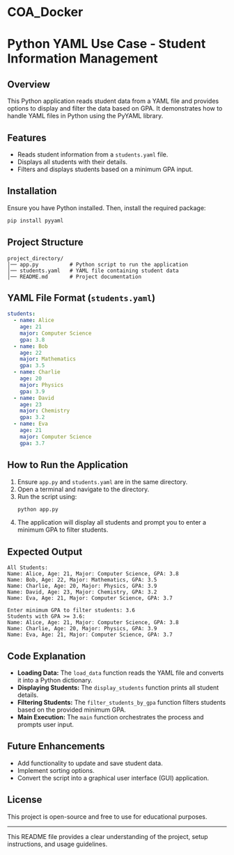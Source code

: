 # COA_Docker
# Python YAML Use Case - Student Information Management

## Overview
This Python application reads student data from a YAML file and provides options to display and filter the data based on GPA. It demonstrates how to handle YAML files in Python using the PyYAML library.

## Features
- Reads student information from a `students.yaml` file.
- Displays all students with their details.
- Filters and displays students based on a minimum GPA input.

## Installation
Ensure you have Python installed. Then, install the required package:
```sh
pip install pyyaml
```

## Project Structure
```
project_directory/
│── app.py          # Python script to run the application
│── students.yaml   # YAML file containing student data
│── README.md       # Project documentation
```

## YAML File Format (`students.yaml`)
```yaml
students:
  - name: Alice
    age: 21
    major: Computer Science
    gpa: 3.8
  - name: Bob
    age: 22
    major: Mathematics
    gpa: 3.5
  - name: Charlie
    age: 20
    major: Physics
    gpa: 3.9
  - name: David
    age: 23
    major: Chemistry
    gpa: 3.2
  - name: Eva
    age: 21
    major: Computer Science
    gpa: 3.7
```

## How to Run the Application
1. Ensure `app.py` and `students.yaml` are in the same directory.
2. Open a terminal and navigate to the directory.
3. Run the script using:
   ```sh
   python app.py
   ```
4. The application will display all students and prompt you to enter a minimum GPA to filter students.

## Expected Output
```
All Students:
Name: Alice, Age: 21, Major: Computer Science, GPA: 3.8
Name: Bob, Age: 22, Major: Mathematics, GPA: 3.5
Name: Charlie, Age: 20, Major: Physics, GPA: 3.9
Name: David, Age: 23, Major: Chemistry, GPA: 3.2
Name: Eva, Age: 21, Major: Computer Science, GPA: 3.7

Enter minimum GPA to filter students: 3.6
Students with GPA >= 3.6:
Name: Alice, Age: 21, Major: Computer Science, GPA: 3.8
Name: Charlie, Age: 20, Major: Physics, GPA: 3.9
Name: Eva, Age: 21, Major: Computer Science, GPA: 3.7
```

## Code Explanation
- **Loading Data:** The `load_data` function reads the YAML file and converts it into a Python dictionary.
- **Displaying Students:** The `display_students` function prints all student details.
- **Filtering Students:** The `filter_students_by_gpa` function filters students based on the provided minimum GPA.
- **Main Execution:** The `main` function orchestrates the process and prompts user input.

## Future Enhancements
- Add functionality to update and save student data.
- Implement sorting options.
- Convert the script into a graphical user interface (GUI) application.

## License
This project is open-source and free to use for educational purposes.

---
This README file provides a clear understanding of the project, setup instructions, and usage guidelines.

